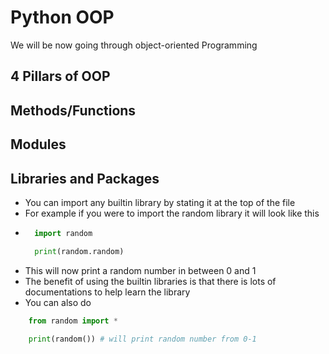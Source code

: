 # Python OOP

We will be now going through object-oriented Programming

## 4 Pillars of OOP

## Methods/Functions

## Modules

## Libraries and Packages

- You can import any builtin library by stating it at the top of the file
- For example if you were to import the random library it will look like this
- ```python
    import random

    print(random.random)
  ```
- This will now print a random number in between 0 and 1
- The benefit of using the builtin libraries is that there is lots of documentations to help learn the library 
- You can also do 
```python
    from random import *
    
    print(random()) # will print random number from 0-1

```

